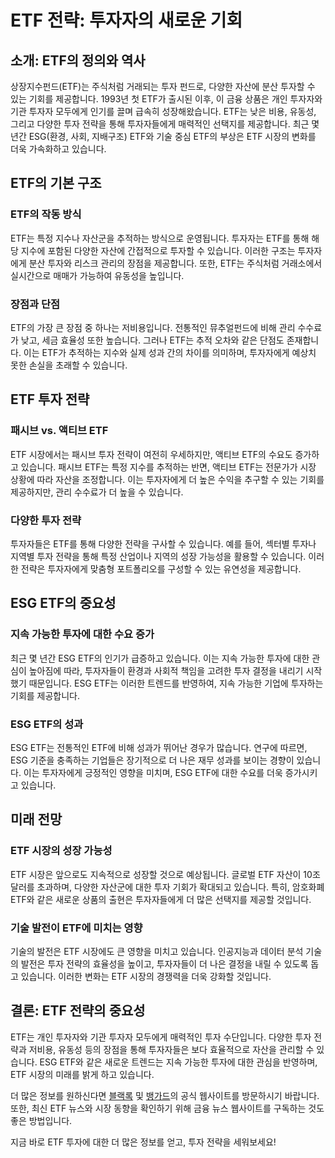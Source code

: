 # ETF 전략: 투자자의 새로운 기회

## 소개: ETF의 정의와 역사

상장지수펀드(ETF)는 주식처럼 거래되는 투자 펀드로, 다양한 자산에 분산 투자할 수 있는 기회를 제공합니다. 1993년 첫 ETF가 출시된 이후, 이 금융 상품은 개인 투자자와 기관 투자자 모두에게 인기를 끌며 급속히 성장해왔습니다. ETF는 낮은 비용, 유동성, 그리고 다양한 투자 전략을 통해 투자자들에게 매력적인 선택지를 제공합니다. 최근 몇 년간 ESG(환경, 사회, 지배구조) ETF와 기술 중심 ETF의 부상은 ETF 시장의 변화를 더욱 가속화하고 있습니다.

## ETF의 기본 구조

### ETF의 작동 방식

ETF는 특정 지수나 자산군을 추적하는 방식으로 운영됩니다. 투자자는 ETF를 통해 해당 지수에 포함된 다양한 자산에 간접적으로 투자할 수 있습니다. 이러한 구조는 투자자에게 분산 투자와 리스크 관리의 장점을 제공합니다. 또한, ETF는 주식처럼 거래소에서 실시간으로 매매가 가능하여 유동성을 높입니다.

### 장점과 단점

ETF의 가장 큰 장점 중 하나는 저비용입니다. 전통적인 뮤추얼펀드에 비해 관리 수수료가 낮고, 세금 효율성 또한 높습니다. 그러나 ETF는 추적 오차와 같은 단점도 존재합니다. 이는 ETF가 추적하는 지수와 실제 성과 간의 차이를 의미하며, 투자자에게 예상치 못한 손실을 초래할 수 있습니다.

## ETF 투자 전략

### 패시브 vs. 액티브 ETF

ETF 시장에서는 패시브 투자 전략이 여전히 우세하지만, 액티브 ETF의 수요도 증가하고 있습니다. 패시브 ETF는 특정 지수를 추적하는 반면, 액티브 ETF는 전문가가 시장 상황에 따라 자산을 조정합니다. 이는 투자자에게 더 높은 수익을 추구할 수 있는 기회를 제공하지만, 관리 수수료가 더 높을 수 있습니다.

### 다양한 투자 전략

투자자들은 ETF를 통해 다양한 전략을 구사할 수 있습니다. 예를 들어, 섹터별 투자나 지역별 투자 전략을 통해 특정 산업이나 지역의 성장 가능성을 활용할 수 있습니다. 이러한 전략은 투자자에게 맞춤형 포트폴리오를 구성할 수 있는 유연성을 제공합니다.

## ESG ETF의 중요성

### 지속 가능한 투자에 대한 수요 증가

최근 몇 년간 ESG ETF의 인기가 급증하고 있습니다. 이는 지속 가능한 투자에 대한 관심이 높아짐에 따라, 투자자들이 환경과 사회적 책임을 고려한 투자 결정을 내리기 시작했기 때문입니다. ESG ETF는 이러한 트렌드를 반영하여, 지속 가능한 기업에 투자하는 기회를 제공합니다.

### ESG ETF의 성과

ESG ETF는 전통적인 ETF에 비해 성과가 뛰어난 경우가 많습니다. 연구에 따르면, ESG 기준을 충족하는 기업들은 장기적으로 더 나은 재무 성과를 보이는 경향이 있습니다. 이는 투자자에게 긍정적인 영향을 미치며, ESG ETF에 대한 수요를 더욱 증가시키고 있습니다.

## 미래 전망

### ETF 시장의 성장 가능성

ETF 시장은 앞으로도 지속적으로 성장할 것으로 예상됩니다. 글로벌 ETF 자산이 10조 달러를 초과하며, 다양한 자산군에 대한 투자 기회가 확대되고 있습니다. 특히, 암호화폐 ETF와 같은 새로운 상품의 출현은 투자자들에게 더 많은 선택지를 제공할 것입니다.

### 기술 발전이 ETF에 미치는 영향

기술의 발전은 ETF 시장에도 큰 영향을 미치고 있습니다. 인공지능과 데이터 분석 기술의 발전은 투자 전략의 효율성을 높이고, 투자자들이 더 나은 결정을 내릴 수 있도록 돕고 있습니다. 이러한 변화는 ETF 시장의 경쟁력을 더욱 강화할 것입니다.

## 결론: ETF 전략의 중요성

ETF는 개인 투자자와 기관 투자자 모두에게 매력적인 투자 수단입니다. 다양한 투자 전략과 저비용, 유동성 등의 장점을 통해 투자자들은 보다 효율적으로 자산을 관리할 수 있습니다. ESG ETF와 같은 새로운 트렌드는 지속 가능한 투자에 대한 관심을 반영하며, ETF 시장의 미래를 밝게 하고 있습니다.

더 많은 정보를 원하신다면 [블랙록](https://www.blackrock.com) 및 [뱅가드](https://www.vanguard.com)의 공식 웹사이트를 방문하시기 바랍니다. 또한, 최신 ETF 뉴스와 시장 동향을 확인하기 위해 금융 뉴스 웹사이트를 구독하는 것도 좋은 방법입니다.

지금 바로 ETF 투자에 대한 더 많은 정보를 얻고, 투자 전략을 세워보세요!
